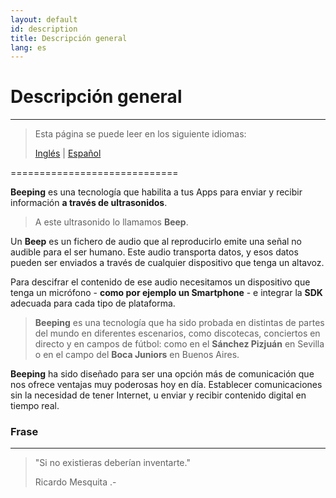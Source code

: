 ```yaml
---
layout: default
id: description
title: Descripción general
lang: es
---
```


# Descripción general

---

> Esta página se puede leer en los siguiente idiomas:
> 
> [Inglés](#) | [Español](/beeping/es/description.html)

=============================

**Beeping** es una tecnología que habilita a tus Apps para enviar y recibir información **a través de ultrasonidos**. 

> A este ultrasonido lo llamamos **Beep**.

Un **Beep** es un fichero de audio que al reproducirlo emite una señal no audible para el ser humano. Este audio transporta datos, y esos datos pueden ser enviados a través de cualquier dispositivo que tenga un altavoz.

Para descifrar el contenido de ese audio necesitamos un dispositivo que tenga un micrófono - **como por ejemplo un Smartphone** - e integrar la **SDK** adecuada para cada tipo de plataforma. 

> **Beeping** es una tecnología que ha sido probada en distintas de partes del mundo en diferentes escenarios, como discotecas, conciertos en directo y en campos de fútbol: como en el **Sánchez Pizjuán** en Sevilla o en el campo del **Boca Juniors** en Buenos Aires.

**Beeping** ha sido diseñado para ser una opción más de comunicación que nos ofrece ventajas muy poderosas hoy en día. Establecer comunicaciones sin la necesidad de tener Internet, u enviar y recibir contenido digital en tiempo real.

### Frase

---

> "Si no existieras deberían inventarte."
>
>  Ricardo Mesquita .-